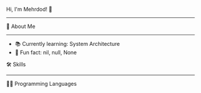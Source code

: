 Hi, I'm Mehrdod! 👋
__________________________________________________________________________________________________________________________

🚀 About Me
__________________________________________________________________________________________________________________________
- 📚 Currently learning: System Architecture
- 🎲 Fun fact: nil, null, None


🛠️ Skills
__________________________________________________________________________________________________________________________

👨‍💻 Programming Languages
<p align="center">
  <a href="https://skillicons.dev">
  </a>
</p>
